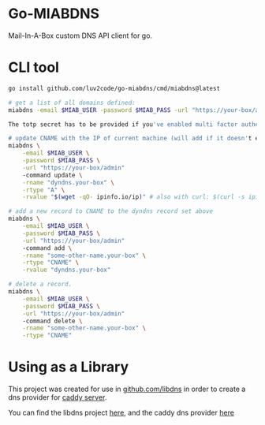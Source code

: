# Go-MIABDNS
Mail-In-A-Box custom DNS API client for go.

# CLI tool

```sh
go install github.com/luv2code/go-miabdns/cmd/miabdns@latest

# get a list of all domains defined:
miabdns -email $MIAB_USER -password $MIAB_PASS -url "https://your-box/admin" -command list -totp $TOTP_SECRET

The totp secret has to be provided if you've enabled multi factor authentication

# update CNAME with the IP of current machine (will add if it doesn't exist):
miabdns \
    -email $MIAB_USER \
    -password $MIAB_PASS \
    -url "https://your-box/admin" 
    -command update \
    -rname "dyndns.your-box" \
    -rtype "A" \
    -rvalue "$(wget -qO- ipinfo.io/ip)" # also with curl: $(curl -s ipinfo.io/ip)

# add a new record to CNAME to the dyndns record set above
miabdns \
    -email $MIAB_USER \
    -password $MIAB_PASS \
    -url "https://your-box/admin" 
    -command add \
    -rname "some-other-name.your-box" \
    -rtype "CNAME" \
    -rvalue "dyndns.your-box"

# delete a record.
miabdns \
    -email $MIAB_USER \
    -password $MIAB_PASS \
    -url "https://your-box/admin" 
    -command delete \
    -rname "some-other-name.your-box" \
    -rtype "CNAME"
```

# Using as a Library

This project was created for use in [github.com/libdns](https://github.com/libdns/libdns) in order to
create a dns provider for [caddy server](https://caddyserver.com).

You can find the libdns project [here](https://github.com/libdns/mailinabox),
and the caddy dns provider [here](https://github.com/caddy-dns/mailinabox)
